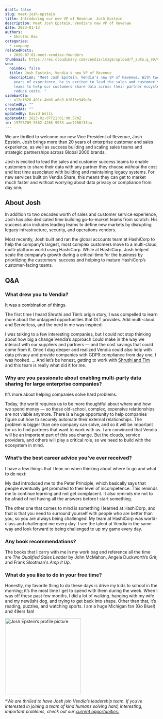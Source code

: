 ```yaml
---
draft: false
slug: meet-josh-epstein
title: Introducing our new VP of Revenue, Josh Epstein
description: Meet Josh Epstein, Vendia's new VP of Revenue
date: 2023-01-13
authors:
  - Shruthi Rao
categories:
  - company
relatedPosts:
  - 2020-07-01-meet-vendias-founders
thumbnail: https://res.cloudinary.com/vendia/image/upload/f_auto,q_90/v1673655108/Josh_w9wpmg.jpg
seo:
  noindex: false
  title: Josh Epstein, Vendia's new VP of Revenue
  description: "Meet Josh Epstein, Vendia's new VP of Revenue. With twenty-plus
    years of experience, he is excited to lead the sales and customer success
    teams to help our customers share data across their partner ecoystems and
    reduce costs. "
sidebarCta:
  - a12ef328-491c-4bb6-a6a9-bf816e949e8c
createdBy: ""
createdAt: ""
updatedBy: David Wells
updatedAt: 2023-02-07T21:01:00.570Z
id: 19793709-9362-4266-9953-aae7256f33aa
---
```


We are thrilled to welcome our new Vice President of Revenue, Josh Epstein. Josh brings more than 20 years of enterprise customer and sales experience, as well as success building and scaling sales teams and strategic partnerships across Global 2000 brands. 

Josh is excited to lead the sales and customer success teams to enable customers to share their data with any partner they choose *without* the cost and lost time associated with building and maintaining legacy systems. For new services built on Vendia Share, this means they can get to market much faster and without worrying about data privacy or compliance from day one.

## About Josh

In addition to two decades worth of sales and customer service experience, Josh has also dedicated time building go-to-market teams from scratch. His success also includes leading teams to define new markets by disrupting legacy infrastructure, security, and operations vendors.

Most recently, Josh built and ran the global accounts team at HashiCorp to help the company’s largest, most complex customers move to a multi-cloud, multi-platform world using HashiCorp. While at HashiCorp, Josh helped scale the company’s growth during a critical time for the business by prioritizing the customers' success and helping to mature HashiCorp’s customer-facing teams.

## Q&A

### What drew you to Vendia?

It was a combination of things. 

The first time I heard Shruthi and Tim’s origin story, I was compelled to learn more about the untapped opportunities that DLT provides. Add multi-cloud and Serverless, and the nerd in me was inspired.

I was talking to a few interesting companies, but I could not stop thinking about how big a change Vendia’s approach could make in the way we interact with our suppliers and partners — and the cost savings that could come from it. Once I dug deeper and realized Vendia could also help with data privacy and provide companies with GDPR compliance from day one, I was hooked. … And let’s be honest, getting to work with [Shruthi and Tim](https://www.protocol.com/enterprise/vendia-enterprise-blockchain-tim-wagner) and this team is really what did it for me. 

### Why are you passionate about enabling multi-party data sharing for large enterprise companies?

It’s more about helping companies solve hard problems.

Today, the world requires us to be more thoughtful about where and how we spend money — so these old-school, complex, expensive relationships are not viable anymore. There is a huge opportunity to help companies figure out how to securely automate their external relationships. The problem is bigger than one company can solve, and so it will be important for us to find partners that want to work with us. I am convinced that Vendia will be an important part of this sea change. But the clouds, service providers, and others will play a critical role, so we need to build with the ecosystem in mind.

### What’s the best career advice you’ve ever received?

I have a few things that I lean on when thinking about where to go and what to do next:  

My dad introduced me to the Peter Principle, which basically says that people eventually get promoted to their level of incompetence. This reminds me to continue learning and not get complacent. It also reminds me not to be afraid of not having all the answers before I start something.

The other one that comes to mind is something I learned at HashiCorp, and that is that you need to surround yourself with people who are better than you, so you are always being challenged. My team at HashiCorp was world-class and challenged me every day. I see the talent at Vendia in the same way and look forward to being challenged to up my game every day.

### Any book recommendations?

The books that I carry with me in my work bag and reference all the time are *The Qualified Sales Leader* by John McMahon, Angela Duckworth’s *Grit,* and Frank Slootman's *Amp It Up*. 

### What do you like to do in your free time?

Honestly, my favorite thing to do these days is drive my kids to school in the morning; it’s the most time I get to spend with them during the week. When I was off these past few months, I did a lot of walking, hanging with my wife and my new(ish) dog, and trying to get back into shape. Other than that, it’s reading, puzzles, and watching sports. I am a huge Michigan fan (Go Blue!) and 49ers fan!

<img src="https://d24nhiikxn5jns.cloudfront.net/optimized/res.cloudinary.com%252Fvendia%252Fimage%252Fupload%252Ff_auto%252Cq_90%252Fv1673655435%252FJosh_Headshot_circle_yx0eb1.png" alt="Josh Epstein’s profile picture" class="image-float-center" width="250" />

\**We are thrilled to have Josh join Vendia’s leadership team. If you’re interested in joining a team of kind humans solving hard, interesting, important problems, check out our [current opportunities.](https://www.vendia.com/careers)*